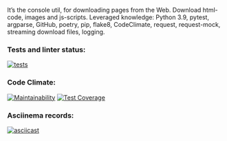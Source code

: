 It’s the console util, for downloading pages from the Web. Download html-code, images and js-scripts. Leveraged knowledge: Python 3.9, pytest, argparse, GitHub, poetry, pip, flake8, CodeClimate, request, request-mock, streaming download files, logging.

### Tests and linter status:
[![tests](https://github.com/Morozov33/python-project-lvl3/actions/workflows/tests.yml/badge.svg)](https://github.com/Morozov33/python-project-lvl3/actions/workflows/tests.yml)
### Code Climate:
[![Maintainability](https://api.codeclimate.com/v1/badges/d3b8b98a8eecfdae2ef0/maintainability)](https://codeclimate.com/github/Morozov33/python-project-lvl3/maintainability)
[![Test Coverage](https://api.codeclimate.com/v1/badges/d3b8b98a8eecfdae2ef0/test_coverage)](https://codeclimate.com/github/Morozov33/python-project-lvl3/test_coverage)
### Asciinema records:
[![asciicast](https://asciinema.org/a/AdDIs8mlaFlNk6PI50xL006l6.svg)](https://asciinema.org/a/AdDIs8mlaFlNk6PI50xL006l6)
